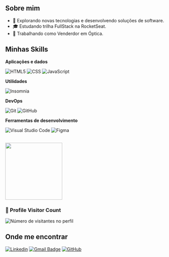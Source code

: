 ## Sobre mim

- 🤔 Explorando novas tecnologias e desenvolvendo soluções de software.
- 🎓 Estudando trilha FullStack na RocketSeat.
- 💼 Trabalhando como Venderdor em Óptica.

## Minhas Skills

**Aplicações e dados**

![HTML5](https://img.shields.io/badge/-HTML5-333333?style=flat&logo=HTML5)
![CSS](https://img.shields.io/badge/-CSS-333333?style=flat&logo=CSS3&logoColor=1572B6)
![JavaScript](https://img.shields.io/badge/-JavaScript-333333?style=flat&logo=javascript)

**Utilidades**

![Insomnia](https://img.shields.io/badge/-Insomnia-333333?style=flat&logo=insomnia)

**DevOps**

![Git](https://img.shields.io/badge/-Git-333333?style=flat&logo=git)
![GitHub](https://img.shields.io/badge/-GitHub-333333?style=flat&logo=github)

**Ferramentas de desenvolvimento**

![Visual Studio Code](https://img.shields.io/badge/-Visual%20Studio%20Code-333333?style=flat&logo=visual-studio-code&logoColor=007ACC)
![Figma](https://img.shields.io/badge/-Figma-333333?style=flat&logo=figma&logoColor=007ACC)

<br/>

<a href="https://github.com/rafaaehlke" title="Perfil do Rafael">
  <img height="180em" src="https://github-readme-stats.vercel.app/api?username=rafaaehlke&theme=merko&show_icons=true" />
</a>

<div align="left">
  <h3><b>📍 Profile Visitor Count</b></h3>
</div>

<p align="left">
  <img
    src="https://profile-counter.glitch.me/rafaaehlke/count.svg"
    alt="Número de visitantes no perfil"
  />
</p>

## Onde me encontrar

[![Linkedin](https://img.shields.io/badge/-rafaaehlke-blue?style=flat-square&logo=Linkedin&logoColor=white&link=https://linkedin.com/in/rafaaehlke)](www.linkedin.com/in/rafaaehlke)
[![Gmail Badge](https://img.shields.io/badge/-heeyrafaa@gmail.com-006bed?style=flat-square&logo=Gmail&logoColor=white&link=mailto:SEU-EMAIL)](mailto:heeyrafaa@gmail.com)
[![GitHub](https://img.shields.io/github/followers/rafaaehlke?label=follow&style=social)](https://github.com/rafaaehlke)
